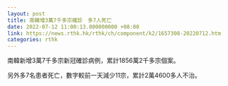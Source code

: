 ```yaml
---
layout: post
title: 南韓增3萬7千多宗確診　多7人死亡
date: 2022-07-12 11:00:13.000000000 +08:00
link: https://news.rthk.hk/rthk/ch/component/k2/1657308-20220712.htm
categories: rthk
---
```


南韓新增3萬7千多宗新冠確診病例，累計1856萬2千多宗個案。

另外多7名患者死亡，數字較前一天減少11宗，累計2萬4600多人不治。
